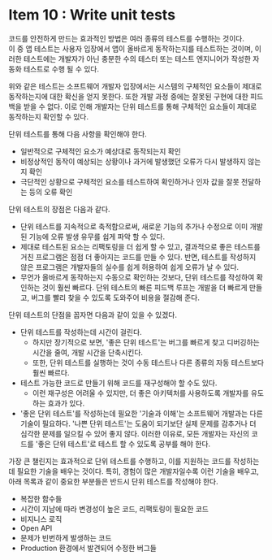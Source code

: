 # Item 10 : Write unit tests

코드를 안전하게 만드는 효과적인 방법은 여러 종류의 테스트를 수행하는 것이다.  
이 중 앱 테스트는 사용자 입장에서 앱이 올바르게 동작하는지를 테스트하는 것이며,
이러한 테스트에는 개발자가 아닌 충분한 수의 테스터 또는 테스트 엔지니어가 작성한 자동화 테스트로 수행 될 수 있다.

위와 같은 테스트는 소프트웨어 개발자 입장에서는 시스템의 구체적인 요소들이 제대로 동작하는지에 대한 확신을 얻지 못한다.
또한 개발 과정 중에는 잘못된 구현에 대한 피드백을 받을 수 없다.
이로 인해 개발자는 단위 테스트를 통해 구체적인 요소들이 제대로 동작하는지 확인할 수 있다.

단위 테스트를 통해 다음 사항을 확인해야 한다.

- 일반적으로 구체적인 요소가 예상대로 동작되는지 확인
- 비정상적인 동작이 예상되는 상황이나 과거에 발생했던 오류가 다시 발생하지 않는지 확인
- 극단적인 상황으로 구체적인 요소를 테스트하여 확인하거나 인자 값을 잘못 전달하는 등의 오류 확인

단위 테스트의 장점은 다음과 같다.

- 단위 테스트를 지속적으로 축적함으로써, 새로운 기능의 추가나 수정으로 이미 개발된 기능에 오류 발생 유무를 쉽게 파악 할 수 있다.
- 제대로 테스트된 요소는 리팩토링을 더 쉽게 할 수 있고, 결과적으로 좋은 테스트를 거친 프로그램은 점점 더 좋아지는 코드를 만들 수 있다.
  반면, 테스트를 작성하지 않은 프로그램은 개발자들의 실수를 쉽게 허용하여 쉽게 오류가 날 수 있다.
- 무언가 올바르게 동작하는지 수동으로 확인하는 것보다, 단위 테스트를 작성하여 확인하는 것이 훨씬 빠르다.
  단위 테스트의 빠른 피드백 루프는 개발을 더 빠르게 만들고, 버그를 빨리 찾을 수 있도록 도와주어 비용을 절감해 준다.

단위 테스트의 단점을 꼽자면 다음과 같이 있을 수 있겠다.

- 단위 테스트를 작성하는데 시간이 걸린다.
    - 하지만 장기적으로 보면, '좋은 단위 테스트'는 버그를 빠르게 찾고 디버깅하는 시간을 줄여, 개발 시간을 단축시킨다.
    - 또한, 단위 테스트를 실행하는 것이 수동 테스트나 다른 종류의 자동 테스트보다 훨씬 빠르다.
- 테스트 가능한 코드로 만들기 위해 코드를 재구성해야 할 수도 있다.
    - 이런 재구성은 어려울 수 있지만, 더 좋은 아키텍처를 사용하도록 개발자를 유도하는 효과가 있다.
- '좋은 단위 테스트'를 작성하는데 필요한 '기술과 이해'는 소프트웨어 개발과는 다른 기술이 필요하다.
  '나쁜 단위 테스트'는 도움이 되기보단 실제 문제를 감추거나 더 심각한 문제를 일으킬 수 있어 좋지 않다.
  이러한 이유로, 모든 개발자는 자신의 코드를 '좋은 단위 테스트'로 테스트 할 수 있도록 공부를 해야 한다.

가장 큰 챌린지는 효과적으로 단위 테스트를 수행하고, 이를 지원하는 코드를 작성하는데 필요한 기술을 배우는 것이다. 
특히, 경험이 많은 개발자일수록 이런 기술을 배우고, 아래 목록과 같이 중요한 부분들은 반드시 단위 테스트를 작성해야 한다.

- 복잡한 함수들
- 시간이 지남에 따라 변경성이 높은 코드, 리팩토링이 필요한 코드
- 비지니스 로직
- Open API
- 문제가 빈번하게 발생하는 코드
- Production 환경에서 발견되어 수정한 버그들